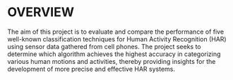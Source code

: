 # OVERVIEW
The aim of this project is to evaluate and compare the performance of five well-known classification techniques for Human Activity Recognition (HAR) using sensor data gathered from cell phones. The project seeks to determine which algorithm achieves the highest accuracy in categorizing various human motions and activities, thereby providing insights for the development of more precise and effective HAR systems.
